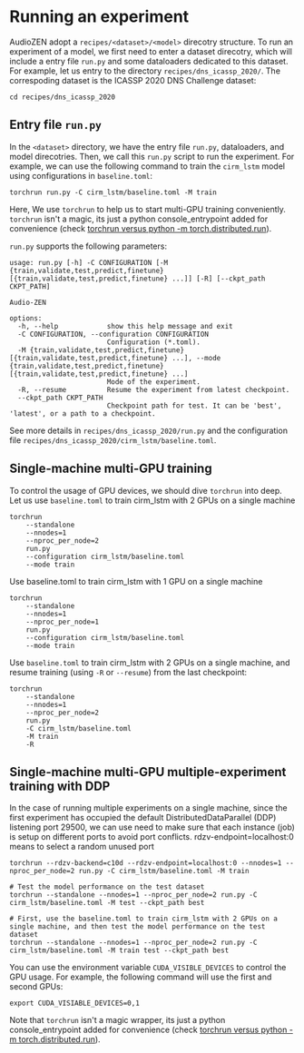# Running an experiment

AudioZEN adopt a `recipes/<dataset>/<model>` direcotry structure. To run an experiment of a model,
we first need to enter a dataset direcotry, which will include a entry file `run.py` and some dataloaders dedicated to this dataset. For example, let us entry to the directory `recipes/dns_icassp_2020/`. The correspoding dataset is the ICASSP 2020 DNS Challenge dataset:

```shell
cd recipes/dns_icassp_2020
```

## Entry file `run.py`

In the `<dataset>` directory, we have the entry file `run.py`, dataloaders, and model direcotries.
Then, we call this `run.py` script to run the experiment. For example, we can use the following command to train the `cirm_lstm` model using configurations in `baseline.toml`:

```shell
torchrun run.py -C cirm_lstm/baseline.toml -M train
```

Here, We use `torchrun` to help us to start multi-GPU training conveniently. `torchrun` isn't a magic, its just a python console_entrypoint added for convenience (check [torchrun versus python -m torch.distributed.run](https://pytorch.org/docs/stable/elastic/run.html)).

`run.py` supports the following parameters:

```shell
usage: run.py [-h] -C CONFIGURATION [-M {train,validate,test,predict,finetune} [{train,validate,test,predict,finetune} ...]] [-R] [--ckpt_path CKPT_PATH]

Audio-ZEN

options:
  -h, --help            show this help message and exit
  -C CONFIGURATION, --configuration CONFIGURATION
                        Configuration (*.toml).
  -M {train,validate,test,predict,finetune} [{train,validate,test,predict,finetune} ...], --mode {train,validate,test,predict,finetune} [{train,validate,test,predict,finetune} ...]
                        Mode of the experiment.
  -R, --resume          Resume the experiment from latest checkpoint.
  --ckpt_path CKPT_PATH
                        Checkpoint path for test. It can be 'best', 'latest', or a path to a checkpoint.
```

See more details in `recipes/dns_icassp_2020/run.py` and the configuration file `recipes/dns_icassp_2020/cirm_lstm/baseline.toml`.

## Single-machine multi-GPU training

To control the usage of GPU devices, we should dive `torchrun` into deep. Let us use `baseline.toml` to train cirm_lstm with 2 GPUs on a single machine

```shell
torchrun
    --standalone
    --nnodes=1
    --nproc_per_node=2
    run.py
    --configuration cirm_lstm/baseline.toml
    --mode train
```

Use baseline.toml to train cirm_lstm with 1 GPU on a single machine

```shell
torchrun
    --standalone
    --nnodes=1
    --nproc_per_node=1
    run.py
    --configuration cirm_lstm/baseline.toml
    --mode train
```

Use `baseline.toml` to train cirm_lstm with 2 GPUs on a single machine, and resume training (using `-R` or `--resume`) from the last checkpoint:

```shell
torchrun
    --standalone
    --nnodes=1
    --nproc_per_node=2
    run.py
    -C cirm_lstm/baseline.toml
    -M train
    -R
```

## Single-machine multi-GPU multiple-experiment training with DDP

In the case of running multiple experiments on a single machine, since the first experiment has occupied the default DistributedDataParallel (DDP) listening port 29500, we can use need to make sure that each instance (job) is setup on different ports to avoid port conflicts. rdzv-endpoint=localhost:0 means to select a random unused port

```shell
torchrun --rdzv-backend=c10d --rdzv-endpoint=localhost:0 --nnodes=1 --nproc_per_node=2 run.py -C cirm_lstm/baseline.toml -M train
```

```shell
# Test the model performance on the test dataset
torchrun --standalone --nnodes=1 --nproc_per_node=2 run.py -C cirm_lstm/baseline.toml -M test --ckpt_path best

# First, use the baseline.toml to train cirm_lstm with 2 GPUs on a single machine, and then test the model performance on the test dataset
torchrun --standalone --nnodes=1 --nproc_per_node=2 run.py -C cirm_lstm/baseline.toml -M train test --ckpt_path best
```

You can use the environment variable `CUDA_VISIBLE_DEVICES` to control the GPU usage. For example, the following command will use the first and second GPUs:

```shell
export CUDA_VISIABLE_DEVICES=0,1
```

Note that `torchrun` isn't a magic wrapper, its just a python console_entrypoint added for convenience (check [torchrun versus python -m torch.distributed.run](https://pytorch.org/docs/stable/elastic/run.html)).
